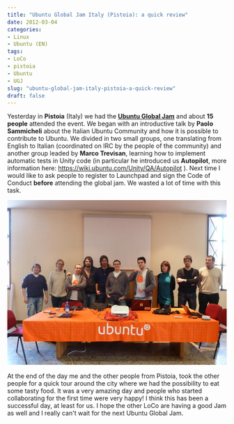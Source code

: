 ```yaml
---
title: "Ubuntu Global Jam Italy (Pistoia): a quick review"
date: 2012-03-04
categories: 
- Linux
- Ubuntu (EN)
tags: 
- LoCo
- pistoia
- Ubuntu
- UGJ
slug: "ubuntu-global-jam-italy-pistoia-a-quick-review"
draft: false
---
```


Yesterday in **Pistoia** (Italy) we had the **[Ubuntu Global
Jam](https://wiki.ubuntu.com/UbuntuGlobalJam)** and about **15 people**
attended the event. We began with an introductive talk by **Paolo
Sammicheli** about the Italian Ubuntu Community and how it is possible
to contribute to Ubuntu. We divided in two small groups, one translating
from English to Italian (coordinated on IRC by the people of the
community) and another group leaded by **Marco Trevisan**, learning how
to implement automatic tests in Unity code (in particular he introduced
us **Autopilot**, more information
here: <https://wiki.ubuntu.com/Unity/QA/Autopilot> ). Next time I would
like to ask people to register to Launchpad and sign the Code of Conduct
**before** attending the global jam. We wasted a lot of time with this
task.

[![ugj pistoia](UGJ-Pistoia-2012.jpg)](UGJ-Pistoia-2012.jpg)

At the end of the day me and the other people from Pistoia, took the
other people for a quick tour around the city where we had the
possibility to eat some tasty food. It was a very amazing day and people
who started collaborating for the first time were very happy! I think
this has been a successful day, at least for us. I hope the other LoCo
are having a good Jam as well and I really can't wait for the next
Ubuntu Global Jam.

